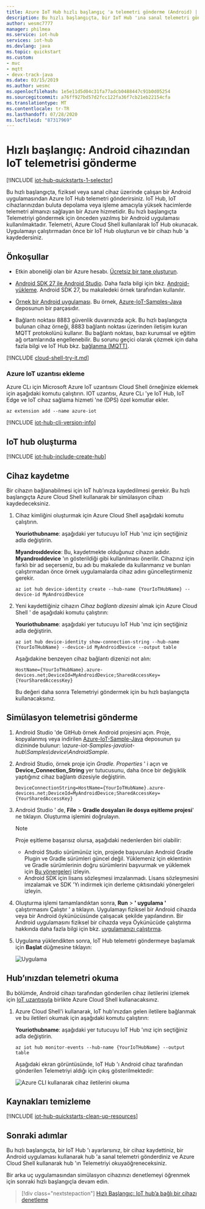 ```yaml
---
title: Azure IoT Hub hızlı başlangıç 'a telemetri gönderme (Android) | Microsoft Docs
description: Bu hızlı başlangıçta, bir IoT Hub 'ına sanal telemetri göndermek ve bulutta işlenmek üzere IoT Hub 'ından Telemetriyi okumak için örnek bir Android uygulaması çalıştırırsınız.
author: wesmc7777
manager: philmea
ms.service: iot-hub
services: iot-hub
ms.devlang: java
ms.topic: quickstart
ms.custom:
- mvc
- mqtt
- devx-track-java
ms.date: 03/15/2019
ms.author: wesmc
ms.openlocfilehash: 1e5e11d5d04c31fa77adcb0488447c91b0d05254
ms.sourcegitcommit: a76ff927bd57d2fcc122fa36f7cb21eb22154cfa
ms.translationtype: MT
ms.contentlocale: tr-TR
ms.lasthandoff: 07/28/2020
ms.locfileid: "87317969"
---
```

# <a name="quickstart-send-iot-telemetry-from-an-android-device"></a>Hızlı başlangıç: Android cihazından IoT telemetrisi gönderme

[!INCLUDE [iot-hub-quickstarts-1-selector](../../includes/iot-hub-quickstarts-1-selector.md)]

Bu hızlı başlangıçta, fiziksel veya sanal cihaz üzerinde çalışan bir Android uygulamasından Azure IoT Hub telemetri gönderirsiniz. IoT Hub, IoT cihazlarınızdan buluta depolama veya işleme amacıyla yüksek hacimlerde telemetri almanızı sağlayan bir Azure hizmetidir. Bu hızlı başlangıçta Telemetriyi göndermek için önceden yazılmış bir Android uygulaması kullanılmaktadır. Telemetri, Azure Cloud Shell kullanılarak IoT Hub okunacak. Uygulamayı çalıştırmadan önce bir IoT Hub oluşturun ve bir cihazı hub 'a kaydedersiniz.

## <a name="prerequisites"></a>Önkoşullar

* Etkin aboneliği olan bir Azure hesabı. [Ücretsiz bir tane oluşturun](https://azure.microsoft.com/free/?ref=microsoft.com&utm_source=microsoft.com&utm_medium=docs&utm_campaign=visualstudio).

* [Android SDK 27 ile Android Studio](https://developer.android.com/studio/). Daha fazla bilgi için bkz. [Android-yükleme](https://developer.android.com/studio/install). Android SDK 27, bu makaledeki örnek tarafından kullanılır.

* [Örnek bir Android uygulaması](https://github.com/Azure-Samples/azure-iot-samples-java/tree/master/iot-hub/Samples/device/AndroidSample). Bu örnek, [Azure-IoT-Samples-Java](https://github.com/Azure-Samples/azure-iot-samples-java) deposunun bir parçasıdır.

* Bağlantı noktası 8883 güvenlik duvarınızda açık. Bu hızlı başlangıçta bulunan cihaz örneği, 8883 bağlantı noktası üzerinden iletişim kuran MQTT protokolünü kullanır. Bu bağlantı noktası, bazı kurumsal ve eğitim ağ ortamlarında engellenebilir. Bu sorunu geçici olarak çözmek için daha fazla bilgi ve IoT Hub bkz. [bağlanma (MQTT)](iot-hub-mqtt-support.md#connecting-to-iot-hub).

[!INCLUDE [cloud-shell-try-it.md](../../includes/cloud-shell-try-it.md)]

### <a name="add-azure-iot-extension"></a>Azure IoT uzantısı ekleme

Azure CLı için Microsoft Azure IoT uzantısını Cloud Shell örneğinize eklemek için aşağıdaki komutu çalıştırın. IOT uzantısı, Azure CLı 'ye IoT Hub, IoT Edge ve IoT cihaz sağlama hizmeti 'ne (DPS) özel komutlar ekler.

```azurecli-interactive
az extension add --name azure-iot
```

[!INCLUDE [iot-hub-cli-version-info](../../includes/iot-hub-cli-version-info.md)]

## <a name="create-an-iot-hub"></a>IoT hub oluşturma

[!INCLUDE [iot-hub-include-create-hub](../../includes/iot-hub-include-create-hub.md)]

## <a name="register-a-device"></a>Cihaz kaydetme

Bir cihazın bağlanabilmesi için IoT hub’ınıza kaydedilmesi gerekir. Bu hızlı başlangıçta Azure Cloud Shell kullanarak bir simülasyon cihazı kaydedeceksiniz.

1. Cihaz kimliğini oluşturmak için Azure Cloud Shell aşağıdaki komutu çalıştırın.

   **Youriothubname**: aşağıdaki yer tutucuyu IoT Hub 'ınız için seçtiğiniz adla değiştirin.

   **Myandroıddevice**: Bu, kaydetmekte olduğunuz cihazın adıdır. **Myandroıddevice** 'ın gösterildiği gibi kullanılması önerilir. Cihazınız için farklı bir ad seçerseniz, bu adı bu makalede da kullanmanız ve bunları çalıştırmadan önce örnek uygulamalarda cihaz adını güncelleştirmeniz gerekir.

    ```azurecli-interactive
    az iot hub device-identity create --hub-name {YourIoTHubName} --device-id MyAndroidDevice
    ```

2. Yeni kaydettiğiniz cihazın _Cihaz bağlantı dizesini_ almak için Azure Cloud Shell ' de aşağıdaki komutu çalıştırın:

    **Youriothubname**: aşağıdaki yer tutucuyu IoT Hub 'ınız için seçtiğiniz adla değiştirin.

    ```azurecli-interactive
    az iot hub device-identity show-connection-string --hub-name {YourIoTHubName} --device-id MyAndroidDevice --output table
    ```

    Aşağıdakine benzeyen cihaz bağlantı dizenizi not alın:

   `HostName={YourIoTHubName}.azure-devices.net;DeviceId=MyAndroidDevice;SharedAccessKey={YourSharedAccessKey}`

    Bu değeri daha sonra Telemetriyi göndermek için bu hızlı başlangıçta kullanacaksınız.

## <a name="send-simulated-telemetry"></a>Simülasyon telemetrisi gönderme

1. Android Studio 'de GitHub örnek Android projesini açın. Proje, kopyalanmış veya indirilen [Azure-IoT-Sample-Java](https://github.com/Azure-Samples/azure-iot-samples-java) deposunun şu dizininde bulunur: *\azure-iot-Samples-java\iot-hub\Samples\device\AndroidSample*.

2. Android Studio, örnek proje için *Gradle. Properties* ' i açın ve **Device_Connection_String** yer tutucusunu, daha önce bir değişiklik yaptığınız cihaz bağlantı dizesiyle değiştirin.

    ```
    DeviceConnectionString=HostName={YourIoTHubName}.azure-devices.net;DeviceId=MyAndroidDevice;SharedAccessKey={YourSharedAccessKey}
    ```

3. Android Studio ' de, **File**  >  **Gradle dosyaları ile dosya eşitleme projesi**' ne tıklayın. Oluşturma işlemini doğrulayın.

   > [!NOTE]
   > Proje eşitleme başarısız olursa, aşağıdaki nedenlerden biri olabilir:
   >
   > * Android Studio sürümünüz için, projede başvurulan Android Gradle Plugin ve Gradle sürümleri güncel değil. Yüklemeniz için eklentinin ve Gradle sürümlerinin doğru sürümlerini başvurmak ve yüklemek için [Bu yönergeleri](https://developer.android.com/studio/releases/gradle-plugin) izleyin.
   > * Android SDK için lisans sözleşmesi imzalanmadı. Lisans sözleşmesini imzalamak ve SDK 'Yı indirmek için derleme çıktısındaki yönergeleri izleyin.

4. Oluşturma işlemi tamamlandıktan sonra, **Run**  >  **' uygulama '** çalıştırmasını Çalıştır ' a tıklayın. Uygulamayı fiziksel bir Android cihazda veya bir Android öykünücüsünde çalışacak şekilde yapılandırın. Bir Android uygulamasını fiziksel bir cihazda veya Öykünücüde çalıştırma hakkında daha fazla bilgi için bkz. [uygulamanızı çalıştırma](https://developer.android.com/training/basics/firstapp/running-app).

5. Uygulama yüklendikten sonra, IoT Hub telemetri göndermeye başlamak için **Başlat** düğmesine tıklayın:

    ![Uygulama](media/quickstart-send-telemetry-android/sample-screenshot.png)


## <a name="read-the-telemetry-from-your-hub"></a>Hub’ınızdan telemetri okuma

Bu bölümde, Android cihazı tarafından gönderilen cihaz iletilerini izlemek için [IoT uzantısıyla](https://docs.microsoft.com/cli/azure/ext/azure-iot/iot?view=azure-cli-latest) birlikte Azure Cloud Shell kullanacaksınız.

1. Azure Cloud Shell'i kullanarak, IoT hub’ınızdan gelen iletilere bağlanmak ve bu iletileri okumak için aşağıdaki komutu çalıştırın:

   **Youriothubname**: aşağıdaki yer tutucuyu IoT Hub 'ınız için seçtiğiniz adla değiştirin.

    ```azurecli-interactive
    az iot hub monitor-events --hub-name {YourIoTHubName} --output table
    ```

    Aşağıdaki ekran görüntüsünde, IoT Hub 'ı Android cihaz tarafından gönderilen Telemetriyi aldığı için çıkış gösterilmektedir:

      ![Azure CLI kullanarak cihaz iletilerini okuma](media/quickstart-send-telemetry-android/read-data.png)
## <a name="clean-up-resources"></a>Kaynakları temizleme

[!INCLUDE [iot-hub-quickstarts-clean-up-resources](../../includes/iot-hub-quickstarts-clean-up-resources.md)]

## <a name="next-steps"></a>Sonraki adımlar

Bu hızlı başlangıçta, bir IoT Hub 'ı ayarlarsınız, bir cihaz kaydettiniz, bir Android uygulaması kullanarak hub 'a sanal telemetri gönderdiniz ve Azure Cloud Shell kullanarak hub 'ın Telemetriyi okuyaöğreneceksiniz.

Bir arka uç uygulamasından simülasyon cihazınızı denetlemeyi öğrenmek için sonraki hızlı başlangıçla devam edin.

> [!div class="nextstepaction"]
> [Hızlı Başlangıç: IoT hub’a bağlı bir cihazı denetleme](quickstart-control-device-android.md)